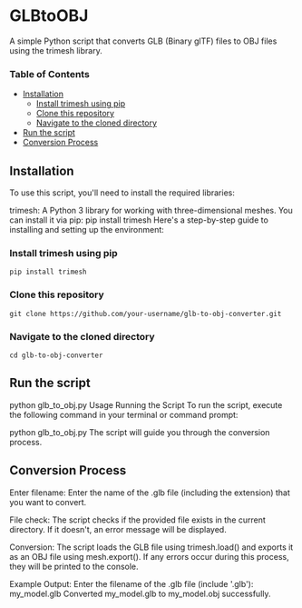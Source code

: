 # GLBtoOBJ
A simple Python script that converts GLB (Binary glTF) files to OBJ files using the trimesh library.

### Table of Contents

* [Installation](#Installation)
	+ [Install trimesh using pip](#Install_trimesh_using_pip)
	+ [Clone this repository](#Clone_this_repository)
  	+ [Navigate to the cloned directory](#Navigate_to_the_cloned_directory)
* [Run the script](#Run_the_script)
* [Conversion Process](#Conversion_Process)
  
##  Installation
To use this script, you'll need to install the required libraries:

trimesh: A Python 3 library for working with three-dimensional meshes. You can install it via pip: pip install trimesh
Here's a step-by-step guide to installing and setting up the environment:

### Install trimesh using pip
```
pip install trimesh
```

### Clone this repository
```
git clone https://github.com/your-username/glb-to-obj-converter.git
```
### Navigate to the cloned directory
```
cd glb-to-obj-converter
```

## Run the script
python glb_to_obj.py
Usage
Running the Script
To run the script, execute the following command in your terminal or command prompt:

python glb_to_obj.py
The script will guide you through the conversion process.

##   Conversion Process
Enter filename: Enter the name of the .glb file (including the extension) that you want to convert.

File check: The script checks if the provided file exists in the current directory. If it doesn't, an error message will be displayed.

Conversion: The script loads the GLB file using trimesh.load() and exports it as an OBJ file using mesh.export(). If any errors occur during this process, they will be printed to the console.

Example Output:
Enter the filename of the .glb file (include '.glb'): my_model.glb
Converted my_model.glb to my_model.obj successfully.
